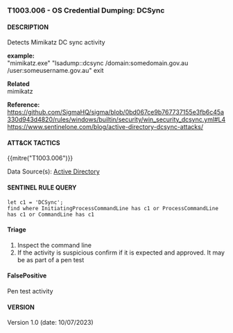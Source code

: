 ### T1003.006 - OS Credential Dumping: DCSync   
  

####  DESCRIPTION  
Detects Mimikatz DC sync activity    


**example:**  
"mimikatz.exe" "lsadump::dcsync /domain:somedomain.gov.au /user:someusername.gov.au" exit       


**Related**  
mimikatz         


**Reference:**  
https://github.com/SigmaHQ/sigma/blob/0bd067ce9b767737155e3fb6c45a330d943d4820/rules/windows/builtin/security/win_security_dcsync.yml#L4   
https://www.sentinelone.com/blog/active-directory-dcsync-attacks/  


####  ATT&CK TACTICS    
{{mitre("T1003.006")}}    

Data Source(s): [Active Directory](https://attack.mitre.org/datasources/DS0026/)  


#### SENTINEL RULE QUERY   

~~~
let c1 = 'DCSync'; 
find where InitiatingProcessCommandLine has c1 or ProcessCommandLine has c1 or CommandLine has c1
~~~


#### Triage  

1. Inspect the command line   
2. If the activity is suspicious confirm if it is expected and approved. It may be as part of a pen test   


#### FalsePositive  
Pen test activity   

#### VERSION  
Version 1.0 (date: 10/07/2023)  
